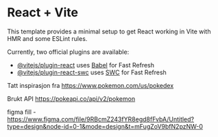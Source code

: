 # React + Vite

This template provides a minimal setup to get React working in Vite with HMR and some ESLint rules.

Currently, two official plugins are available:

- [@vitejs/plugin-react](https://github.com/vitejs/vite-plugin-react/blob/main/packages/plugin-react/README.md) uses [Babel](https://babeljs.io/) for Fast Refresh
- [@vitejs/plugin-react-swc](https://github.com/vitejs/vite-plugin-react-swc) uses [SWC](https://swc.rs/) for Fast Refresh

Tatt inspirasjon fra https://www.pokemon.com/us/pokedex

Brukt API https://pokeapi.co/api/v2/pokemon

figma fill - https://www.figma.com/file/9RBcmZ243fYR8egd8fFvbA/Untitled?type=design&node-id=0-1&mode=design&t=mFugZoV9bfN2pzNW-0
